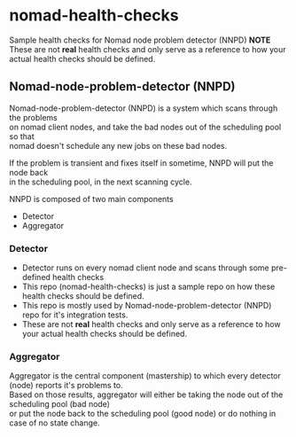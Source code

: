 # nomad-health-checks
Sample health checks for Nomad node problem detector (NNPD)
**NOTE** These are not **real** health checks and only serve as a reference to how your actual
health checks should be defined.

## Nomad-node-problem-detector (NNPD)

Nomad-node-problem-detector (NNPD) is a system which scans through the problems<br/>
on nomad client nodes, and take the bad nodes out of the scheduling pool so that<br/>
nomad doesn't schedule any new jobs on these bad nodes. 

If the problem is transient and fixes itself in sometime, NNPD will put the node back<br/>
in the scheduling pool, in the next scanning cycle.

NNPD is composed of two main components
- Detector
- Aggregator

### Detector

- Detector runs on every nomad client node and scans through some pre-defined health checks<br/>
- This repo (nomad-health-checks) is just a sample repo on how these health checks should be defined.<br/>
- This repo is mostly used by Nomad-node-problem-detector (NNPD) repo for it's integration tests.<br/>
- These are not **real** health checks and only serve as a reference to how your actual health checks should be defined.

### Aggregator

Aggregator is the central component (mastership) to which every detector (node) reports it's problems to.<br/>
Based on those results, aggregator will either be taking the node out of the scheduling pool (bad node)<br/>
or put the node back to the scheduling pool (good node) or do nothing in case of no state change.
